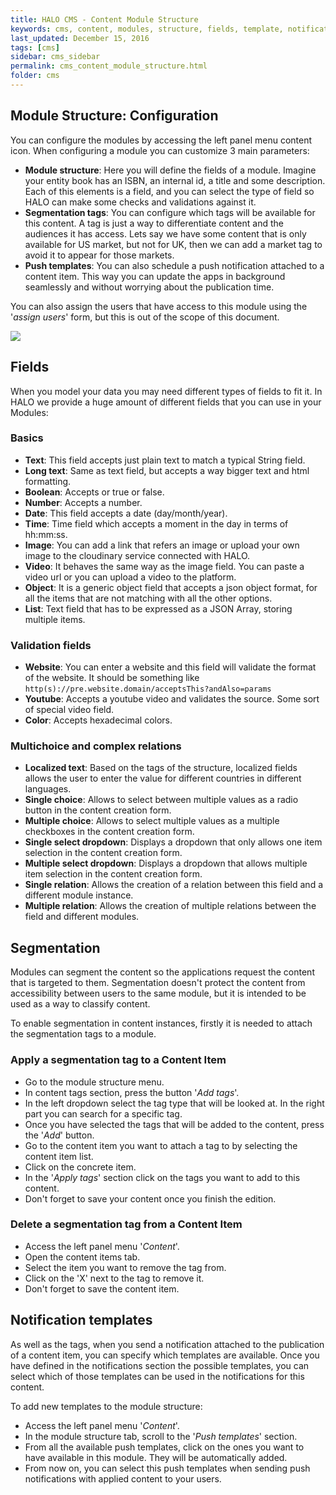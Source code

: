```yaml
---
title: HALO CMS - Content Module Structure
keywords: cms, content, modules, structure, fields, template, notification template, tag, segmentation, module
last_updated: December 15, 2016
tags: [cms]
sidebar: cms_sidebar
permalink: cms_content_module_structure.html
folder: cms
---
```


## Module Structure: Configuration

You can configure the modules by accessing the left panel menu <span class="fa fa-bars"/> content icon. When configuring a module you can
customize 3 main parameters:

- **Module structure**: Here you will define the fields of a module. Imagine your entity book has an ISBN, an internal id,
a title and some description. Each of this elements is a field, and you can select the type of field so HALO can make some
checks and validations against it.
- **Segmentation tags**: You can configure which tags will be available for this content. A tag is just a way to differentiate
content and the audiences it has access. Lets say we have some content that is only available for US market, but not for UK,
then we can add a market tag to avoid it to appear for those markets.
- **Push templates**: You can also schedule a push notification attached to a content item. This way you can update the apps
in background seamlessly and without worrying about the publication time.

You can also assign the users that have access to this module using the '*assign users*' form, but this is out of the scope of this document.

<img src="./images/tutorial_create_module_structure.gif" />


## Fields

When you model your data you may need different types of fields to fit it. In HALO we provide a huge amount of different fields 
that you can use in your Modules:

### Basics
- **Text**: This field accepts just plain text to match a typical String field.
- **Long text**: Same as text field, but accepts a way bigger text and html formatting.
- **Boolean**: Accepts or true or false.
- **Number**: Accepts a number.
- **Date**: This field accepts a date (day/month/year).
- **Time**: Time field which accepts a moment in the day in terms of hh:mm:ss.
- **Image**: You can add a link that refers an image or upload your own image to the cloudinary service connected with HALO.
- **Video**: It behaves the same way as the image field. You can paste a video url or you can upload a video to the platform.
- **Object**: It is a generic object field that accepts a json object format, for all the items that are not matching with all the other options.
- **List**: Text field that has to be expressed as a JSON Array, storing multiple items.

### Validation fields
- **Website**: You can enter a website and this field will validate the format of the website. It should be something like `http(s)://pre.website.domain/acceptsThis?andAlso=params`
- **Youtube**: Accepts a youtube video and validates the source. Some sort of special video field.
- **Color**: Accepts hexadecimal colors.

### Multichoice and complex relations
- **Localized text**: Based on the tags of the structure, localized fields allows the user to enter the value for different
countries in different languages.
- **Single choice**: Allows to select between multiple values as a radio button in the content creation form.
- **Multiple choice**: Allows to select multiple values as a multiple checkboxes in the content creation form.
- **Single select dropdown**: Displays a dropdown that only allows one item selection in the content creation form.
- **Multiple select dropdown**: Displays a dropdown that allows multiple item selection in the content creation form.
- **Single relation**: Allows the creation of a relation between this field and a different module instance.
- **Multiple relation**: Allows the creation of multiple relations between the field and different modules.

## Segmentation

Modules can segment the content so the applications request the content that is targeted to them. Segmentation doesn't protect the content from accessibility between users to the same module,
but it is intended to be used as a way to classify content.

To enable segmentation in content instances, firstly it is needed to attach the segmentation tags to a module.

### Apply a segmentation tag to a Content Item

- Go to the module structure menu.
- In content tags section, press the button '*Add tags*'.
- In the left dropdown select the tag type that will be looked at. In the right part you can search for a specific tag.
- Once you have selected the tags that will be added to the content, press the '*Add*' button.
- Go to the content item you want to attach a tag to by selecting the content item list.
- Click on the concrete item.
- In the '*Apply tags*' section click on the tags you want to add to this content.
- Don't forget to save your content once you finish the edition.

### Delete a segmentation tag from a Content Item

- Access the left panel menu '*Content*'.
- Open the content items tab.
- Select the item you want to remove the tag from.
- Click on the 'X' next to the tag to remove it.
- Don't forget to save the content item.

## Notification templates

As well as the tags, when you send a notification attached to the publication of a content item, you can specify which templates are available. Once you have defined in the notifications
section the possible templates, you can select which of those templates can be used in the notifications for this content.

To add new templates to the module structure:

- Access the left panel menu '*Content*'.
- In the module structure tab, scroll to the '*Push templates*' section.
- From all the available push templates, click on the ones you want to have available in this module. They will be automatically added.
- From now on, you can select this push templates when sending push notifications with applied content to your users.
